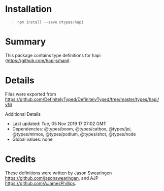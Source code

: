 # Installation
> `npm install --save @types/hapi`

# Summary
This package contains type definitions for hapi (https://github.com/hapijs/hapi).

# Details
Files were exported from https://github.com/DefinitelyTyped/DefinitelyTyped/tree/master/types/hapi/v16

Additional Details
 * Last updated: Tue, 05 Nov 2019 17:07:02 GMT
 * Dependencies: @types/boom, @types/catbox, @types/joi, @types/mimos, @types/podium, @types/shot, @types/node
 * Global values: none

# Credits
These definitions were written by Jason Swearingen <https://github.com/jasonswearingen>, and AJP <https://github.com/AJamesPhillips>.
